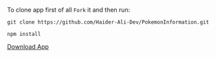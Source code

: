 To clone app first of all `Fork` it and then run:

```
git clone https://github.com/Haider-Ali-Dev/PokemonInformation.git
```


```
npm install
```

<a id="raw-url" href="https://raw.githubusercontent.com/Haider-Ali-Dev/PokemonInformation/master/PokemonInformation-870c4c316bf9430c93801d782126cb98-signed.apk">Download App</a>
